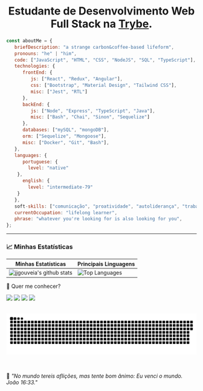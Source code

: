 <h1 style="text-align: center">Estudante de Desenvolvimento Web Full Stack na <a href="https://betrybe.com">Trybe</a>.</br>
</h1>



```javascript
const aboutMe = {
   briefDescription: "a strange carbon&coffee-based lifeform",
   pronouns: "he" | "him",
   code: ["JavaScript", "HTML", "CSS", "NodeJS", "SQL", "TypeScript"],
   technologies: {
      frontEnd: {
         js: ["React", "Redux", "Angular"],
         css: ["Bootstrap", "Material Design", "Tailwind CSS"],
         misc: ["Jest", "RTL"]
      },
      backEnd: {
         js: ["Node", "Express", "TypeScript", "Java"],
         misc: ["Bash", "Chai", "Sinon", "Sequelize"]
      },
      databases: ["mySQL", "mongoDB"],
      orm: ["Sequelize", "Mongoose"],
      misc: ["Docker", "Git", "Bash"],
   },
   languages: {
      portuguese: {
        level: "native"
    },
      english: {
        level: "intermediate-79"
    }
   },
   soft-skills: ["comunicação", "proatividade", "autoliderança", "trabalho em equipe"],
   currentOccupation: "lifelong learner",
   phrase: "whatever you're looking for is also looking for you",
};
```


---

### 📈 Minhas Estatísticas

| Minhas Estatísticas                                                                                                                                         | Principais Linguagens                                                                                                                                                  |
| ------------------------------------------------------------------------------------------------------------------------------------------------------------ | ---------------------------------------------------------------------------------------------------------------------------------------------------------------------- |
| ![jjgouveia's github stats](https://github-readme-stats.vercel.app/api?username=jjgouveia&show_icons=true&hide_border=true&count_private=true&theme=jolly) | ![Top Languages](https://github-readme-stats.vercel.app/api/top-langs/?username=jjgouveia&langs_count=10&count_private=true&hide_border=true&theme=jolly&layout=compact) |

💬 Quer me conhecer?

<div>
  <a href="https://www.linkedin.com/in/jarbasgouveia" target="_blank"><img src="https://img.shields.io/badge/-LinkedIn-%230077B5?style=for-the-badge&logo=linkedin&logoColor=white" target="_blank"></a>
  <a href="https://api.whatsapp.com/send?phone=5581996122536" target="_blank"><img src="https://img.shields.io/badge/WhatsApp-25D366?style=for-the-badge&logo=whatsapp&logoColor=white" target="_blank"></a>
  <a href = "mailto:gouvik.dev@gmail.com"><img src="https://img.shields.io/badge/-Gmail-%23333?style=for-the-badge&logo=gmail&logoColor=white" target="_blank"></a>
  <a href="https://www.instagram.com/junior_gouveia/" target="_blank"><img src="https://img.shields.io/badge/-Instagram-%23E4405F?style=for-the-badge&logo=instagram&logoColor=white" target="_blank"></a>
  <!-- <a href="https://discord.gg/NXGGp4KaQH" target="_blank"><img src="https://img.shields.io/badge/Discord-7289DA?style=for-the-badge&logo=discord&logoColor=white" target="_blank"></a> -->
</div>
<br>
<div>

  ![Snake animation](https://github.com/jjgouveia/jjgouveia/blob/output/github-contribution-grid-snake.svg)

</div>
<br>
<p>🧠 <spam style="font-style:italic">"No mundo tereis aflições, mas tente bom ânimo: Eu venci o mundo. João 16:33."</spam></p>
